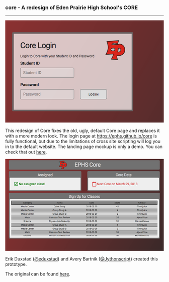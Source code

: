 ### core - A redesign of Eden Prairie High School's CORE
---
[![Login Page](/img/login.png)](https://ephs.github.io/core)

This redesign of Core fixes the old, ugly, default Core page and replaces it with a more modern look. The login page at https://ephs.github.io/core is fully functional, but due to the limitations of cross site scripting will log you in to the default website. The landing page mockup is only a demo. You can check that out [here](https://ephs.github.io/core/landing.html). 

[![Landing Page](/img/landing.png)](https://ephs.github.io/core/landing.html)

Erik Duxstad ([@eduxstad](https://github.com/eduxstad)) and Avery Bartnik ([@Jythonscript](https://github.com/Jythonscript)) created this prototype. 

The original can be found [here](https://edenprairie_students.na.rapidbiz.com/).
